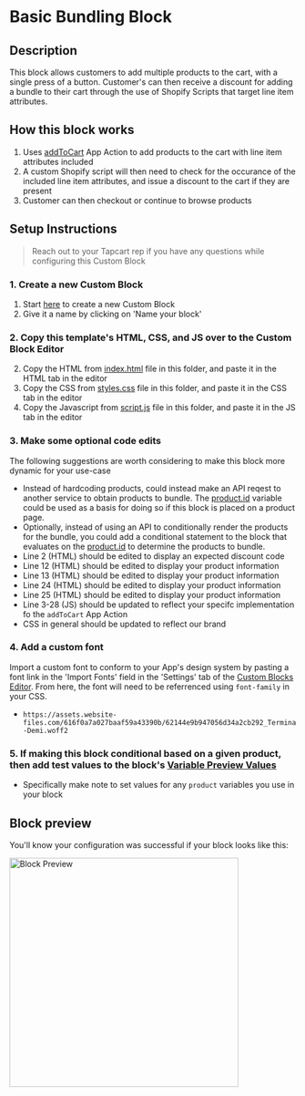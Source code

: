 # Basic Bundling Block

## Description
This block allows customers to add multiple products to the cart, with a single press of a button. Customer's can then receive a discount for adding a bundle to their cart through the use of Shopify Scripts that target line item attributes.

## How this block works
1. Uses [addToCart](https://docs.tapcart.com/docs/app-actions) App Action to add products to the cart with line item attributes included
2. A custom Shopify script will then need to check for the occurance of the included line item attributes, and issue a discount to the cart if they are present
3. Customer can then checkout or continue to browse products

## Setup Instructions
> Reach out to your Tapcart rep if you have any questions while configuring this Custom Block

### 1. Create a new Custom Block
1. Start [here](https://app.tapcart.com/custom-blocks) to create a new Custom Block
2. Give it a name by clicking on 'Name your block'

### 2. Copy this template's HTML, CSS, and JS over to the Custom Block Editor
2. Copy the HTML from [index.html](#) file in this folder, and paste it in the HTML tab in the editor
3. Copy the CSS from [styles.css](#) file in this folder, and paste it in the CSS tab in the editor
4. Copy the Javascript from [script.js](#) file in this folder, and paste it in the JS tab in the editor

### 3. Make some optional code edits
The following suggestions are worth considering to make this block more dynamic for your use-case

- Instead of hardcoding products, could instead make an API reqest to another service to obtain products to bundle. The [product.id](https://docs.tapcart.com/docs/variables) variable could be used as a basis for doing so if this block is placed on a product page.
- Optionally, instead of using an API to conditionally render the products for the bundle, you could add a conditional statement to the block that evaluates on the [product.id](https://docs.tapcart.com/docs/variables) to determine the products to bundle.
- Line 2 (HTML) should be edited to display an expected discount code
- Line 12 (HTML) should be edited to display your product information
- Line 13 (HTML) should be edited to display your product information
- Line 24 (HTML) should be edited to display your product information
- Line 25 (HTML) should be edited to display your product information
- Line 3-28 (JS) should be updated to reflect your specifc implementation fo the `addToCart` App Action
- CSS in general should be updated to reflect our brand

### 4. Add a custom font
Import a custom font to conform to your App's design system by pasting a font link in the 'Import Fonts' field in the 'Settings' tab of the [Custom Blocks Editor](https://app.tapcart.com/custom-blocks). From here, the font will need to be referrenced using `font-family` in your CSS.

- `https://assets.website-files.com/616f0a7a027baaf59a43390b/62144e9b947056d34a2cb292_Termina-Demi.woff2`

### 5. If making this block conditional based on a given product, then add test values to the block's [Variable Preview Values](https://docs.tapcart.com/docs/variables)
- Specifically make note to set values for any `product` variables you use in your block

## Block preview
You'll know your configuration was successful if your block looks like this:

<img width="402" alt="Block Preview" src="https://user-images.githubusercontent.com/15990327/202594948-b1b0ac76-7b9a-4864-9d27-913782422c5a.png">

